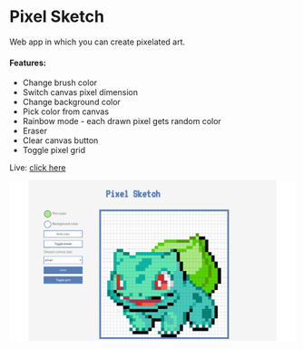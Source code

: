 # Pixel Sketch
Web app in which you can create pixelated art.

#### Features:
- Change brush color
- Switch canvas pixel dimension
- Change background color
- Pick color from canvas
- Rainbow mode - each drawn pixel gets random color
- Eraser
- Clear canvas button
- Toggle pixel grid


Live: [click here](https://husky93.github.io/sketch-app/)

![alt text](https://github.com/husky93/sketch-app/blob/main/assets/bulbasaur.jpg?raw=true)